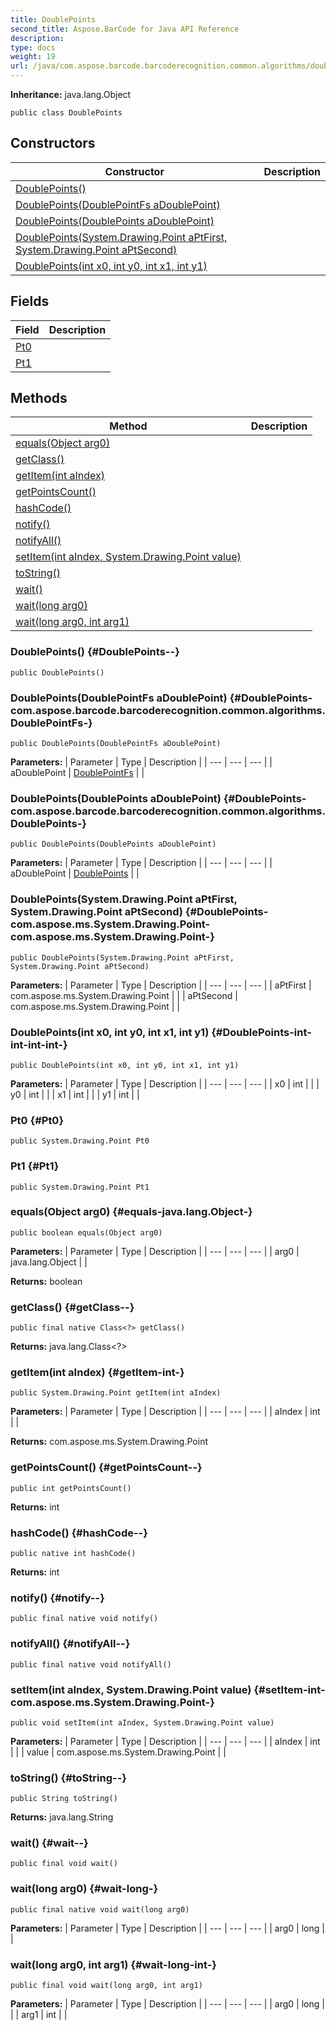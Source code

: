 ```yaml
---
title: DoublePoints
second_title: Aspose.BarCode for Java API Reference
description: 
type: docs
weight: 19
url: /java/com.aspose.barcode.barcoderecognition.common.algorithms/doublepoints/
---
```

**Inheritance:**
java.lang.Object
```
public class DoublePoints
```
## Constructors

| Constructor | Description |
| --- | --- |
| [DoublePoints()](#DoublePoints--) |  |
| [DoublePoints(DoublePointFs aDoublePoint)](#DoublePoints-com.aspose.barcode.barcoderecognition.common.algorithms.DoublePointFs-) |  |
| [DoublePoints(DoublePoints aDoublePoint)](#DoublePoints-com.aspose.barcode.barcoderecognition.common.algorithms.DoublePoints-) |  |
| [DoublePoints(System.Drawing.Point aPtFirst, System.Drawing.Point aPtSecond)](#DoublePoints-com.aspose.ms.System.Drawing.Point-com.aspose.ms.System.Drawing.Point-) |  |
| [DoublePoints(int x0, int y0, int x1, int y1)](#DoublePoints-int-int-int-int-) |  |
## Fields

| Field | Description |
| --- | --- |
| [Pt0](#Pt0) |  |
| [Pt1](#Pt1) |  |
## Methods

| Method | Description |
| --- | --- |
| [equals(Object arg0)](#equals-java.lang.Object-) |  |
| [getClass()](#getClass--) |  |
| [getItem(int aIndex)](#getItem-int-) |  |
| [getPointsCount()](#getPointsCount--) |  |
| [hashCode()](#hashCode--) |  |
| [notify()](#notify--) |  |
| [notifyAll()](#notifyAll--) |  |
| [setItem(int aIndex, System.Drawing.Point value)](#setItem-int-com.aspose.ms.System.Drawing.Point-) |  |
| [toString()](#toString--) |  |
| [wait()](#wait--) |  |
| [wait(long arg0)](#wait-long-) |  |
| [wait(long arg0, int arg1)](#wait-long-int-) |  |
### DoublePoints() {#DoublePoints--}
```
public DoublePoints()
```


### DoublePoints(DoublePointFs aDoublePoint) {#DoublePoints-com.aspose.barcode.barcoderecognition.common.algorithms.DoublePointFs-}
```
public DoublePoints(DoublePointFs aDoublePoint)
```


**Parameters:**
| Parameter | Type | Description |
| --- | --- | --- |
| aDoublePoint | [DoublePointFs](../../com.aspose.barcode.barcoderecognition.common.algorithms/doublepointfs) |  |

### DoublePoints(DoublePoints aDoublePoint) {#DoublePoints-com.aspose.barcode.barcoderecognition.common.algorithms.DoublePoints-}
```
public DoublePoints(DoublePoints aDoublePoint)
```


**Parameters:**
| Parameter | Type | Description |
| --- | --- | --- |
| aDoublePoint | [DoublePoints](../../com.aspose.barcode.barcoderecognition.common.algorithms/doublepoints) |  |

### DoublePoints(System.Drawing.Point aPtFirst, System.Drawing.Point aPtSecond) {#DoublePoints-com.aspose.ms.System.Drawing.Point-com.aspose.ms.System.Drawing.Point-}
```
public DoublePoints(System.Drawing.Point aPtFirst, System.Drawing.Point aPtSecond)
```


**Parameters:**
| Parameter | Type | Description |
| --- | --- | --- |
| aPtFirst | com.aspose.ms.System.Drawing.Point |  |
| aPtSecond | com.aspose.ms.System.Drawing.Point |  |

### DoublePoints(int x0, int y0, int x1, int y1) {#DoublePoints-int-int-int-int-}
```
public DoublePoints(int x0, int y0, int x1, int y1)
```


**Parameters:**
| Parameter | Type | Description |
| --- | --- | --- |
| x0 | int |  |
| y0 | int |  |
| x1 | int |  |
| y1 | int |  |

### Pt0 {#Pt0}
```
public System.Drawing.Point Pt0
```


### Pt1 {#Pt1}
```
public System.Drawing.Point Pt1
```


### equals(Object arg0) {#equals-java.lang.Object-}
```
public boolean equals(Object arg0)
```




**Parameters:**
| Parameter | Type | Description |
| --- | --- | --- |
| arg0 | java.lang.Object |  |

**Returns:**
boolean
### getClass() {#getClass--}
```
public final native Class<?> getClass()
```




**Returns:**
java.lang.Class<?>
### getItem(int aIndex) {#getItem-int-}
```
public System.Drawing.Point getItem(int aIndex)
```




**Parameters:**
| Parameter | Type | Description |
| --- | --- | --- |
| aIndex | int |  |

**Returns:**
com.aspose.ms.System.Drawing.Point
### getPointsCount() {#getPointsCount--}
```
public int getPointsCount()
```




**Returns:**
int
### hashCode() {#hashCode--}
```
public native int hashCode()
```




**Returns:**
int
### notify() {#notify--}
```
public final native void notify()
```




### notifyAll() {#notifyAll--}
```
public final native void notifyAll()
```




### setItem(int aIndex, System.Drawing.Point value) {#setItem-int-com.aspose.ms.System.Drawing.Point-}
```
public void setItem(int aIndex, System.Drawing.Point value)
```




**Parameters:**
| Parameter | Type | Description |
| --- | --- | --- |
| aIndex | int |  |
| value | com.aspose.ms.System.Drawing.Point |  |

### toString() {#toString--}
```
public String toString()
```




**Returns:**
java.lang.String
### wait() {#wait--}
```
public final void wait()
```




### wait(long arg0) {#wait-long-}
```
public final native void wait(long arg0)
```




**Parameters:**
| Parameter | Type | Description |
| --- | --- | --- |
| arg0 | long |  |

### wait(long arg0, int arg1) {#wait-long-int-}
```
public final void wait(long arg0, int arg1)
```




**Parameters:**
| Parameter | Type | Description |
| --- | --- | --- |
| arg0 | long |  |
| arg1 | int |  |

